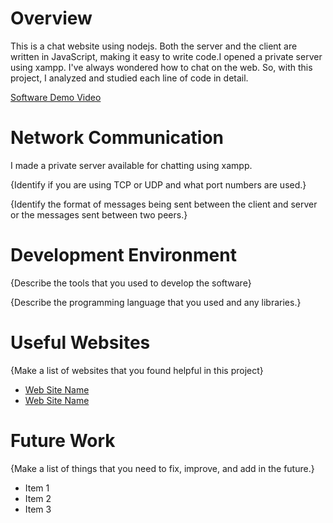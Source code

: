 # Overview

This is a chat website using nodejs. Both the server and the client are written in JavaScript, making it easy to write code.I opened a private server using xampp. I've always wondered how to chat on the web. So, with this project, I analyzed and studied each line of code in detail.

[Software Demo Video](http://youtube.link.goes.here)

# Network Communication

I made a private server available for chatting using xampp.

{Identify if you are using TCP or UDP and what port numbers are used.}

{Identify the format of messages being sent between the client and server or the messages sent between two peers.}

# Development Environment

{Describe the tools that you used to develop the software}

{Describe the programming language that you used and any libraries.}

# Useful Websites

{Make a list of websites that you found helpful in this project}
* [Web Site Name]([https://www.apachefriends.org/index.html])
* [Web Site Name](http://url.link.goes.here)

# Future Work

{Make a list of things that you need to fix, improve, and add in the future.}
* Item 1
* Item 2
* Item 3
